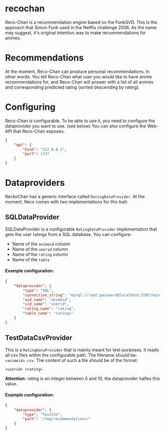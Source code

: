 # recochan
Reco-Chan is a recommendation engine based on the FunkSVD.
This is the approach that Simon Funk used in the Netflix challenge 2006.
As the name may suggest, it's original intention was to make recommendations for animes.

# Recommendations
At the moment, Reco-Chan can produce personal recommendations. In other words: You tell Reco-Chan what user you would like to have anime recommendations for, and Reco-Chan will answer with a list of all animes and corresponding predicted rating (sorted descending by rating).

# Configuring
Reco-Chan is configurable. To be able to use it, you need to configure the dataprovider you want to use. (see below)
You can also configure the Web-API that Reco-Chan exposes:
```json
{
    "api": {
        "bind": "127.0.0.1",
        "port": 1337
    }
}
```

# Dataproviders
ReckoChan has a generic interface called `RatingDataProvider`. At the moment, Reco comes with two implementations for this trait:

## SQLDataProvider
SQLDataProvider is a configurable `RatingDataProvider` implementation that gets the user ratings from a SQL database.
You can configure:
- Name of the `animeid` column
- Name of the `userid` column
- Name of the `rating` column
- Name of the `table`

#### Example configuration:
```json
{
	"dataprovider": {
		"type": "SQL",
		"connection_string": "mysql://root:password@localhost:3307/mysql",
        "aid_name": "animeid",
        "uid_name": "userid",
        "rating_name": "rating",
        "table_name": "ratings"
	}
}
```

## TestDataCsvProvider
This is a `RatingDataProvider` that is mainly meant for test-purposes. It reads all csv files within the configurable path.
The filename should be: `<animeid>.csv`.
The content of such a file should be of the format:
```csv
<userid> <rating>
```
**Attention:** rating is an integer between 0 and 10, the dataprovider halfes this value.

#### Example configuration:
```json
{
	"dataprovider": {
		"type": "TestCSV",
		"path": "/tmp/recommendations/"
	}
}
```